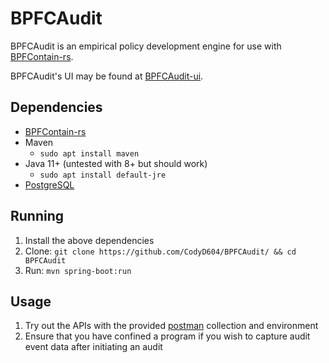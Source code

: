 # BPFCAudit

BPFCAudit is an empirical policy development engine for use with [BPFContain-rs](https://github.com/willfindlay/bpfcontain-rs).

BPFCAudit's UI may be found at [BPFCAudit-ui](https://github.com/CodyD604/BPFCAudit-ui).

## Dependencies

* [BPFContain-rs](https://github.com/willfindlay/bpfcontain-rs)
* Maven
    * `sudo apt install maven`
* Java 11+ (untested with 8+ but should work)
    * `sudo apt install default-jre`
* [PostgreSQL](http://postgresguide.com/setup/install.html)


## Running

1. Install the above dependencies
2. Clone: `git clone https://github.com/CodyD604/BPFCAudit/ && cd BPFCAudit`
3. Run: `mvn spring-boot:run`

## Usage

1. Try out the APIs with the provided [postman](postman) collection and environment
2. Ensure that you have confined a program if you wish to capture audit event data after initiating an audit